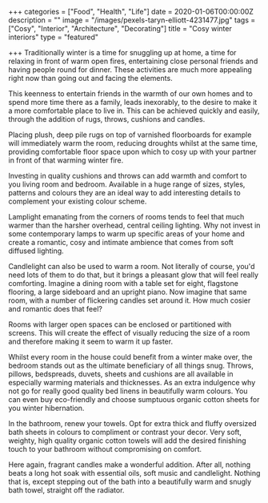 +++
categories = ["Food", "Health", "Life"]
date = 2020-01-06T00:00:00Z
description = ""
image = "/images/pexels-taryn-elliott-4231477.jpg"
tags = ["Cosy", "Interior", "Architecture", "Decorating"]
title = "Cosy winter interiors"
type = "featured"

+++
Traditionally winter is a time for snuggling up at home, a time for relaxing in front of warm open fires, entertaining close personal friends and having people round for dinner. These activities are much more appealing right now than going out and facing the elements.

This keenness to entertain friends in the warmth of our own homes and to spend more time there as a family, leads inexorably, to the desire to make it a more comfortable place to live in. This can be achieved quickly and easily, through the addition of rugs, throws, cushions and candles.

Placing plush, deep pile rugs on top of varnished floorboards for example will immediately warm the room, reducing droughts whilst at the same time, providing comfortable floor space upon which to cosy up with your partner in front of that warming winter fire.

Investing in quality cushions and throws can add warmth and comfort to you living room and bedroom. Available in a huge range of sizes, styles, patterns and colours they are an ideal way to add interesting details to complement your existing colour scheme.

Lamplight emanating from the corners of rooms tends to feel that much warmer than the harsher overhead, central ceiling lighting. Why not invest in some contemporary lamps to warm up specific areas of your home and create a romantic, cosy and intimate ambience that comes from soft diffused lighting.

Candlelight can also be used to warm a room. Not literally of course, you'd need lots of them to do that, but it brings a pleasant glow that will feel really comforting. Imagine a dining room with a table set for eight, flagstone flooring, a large sideboard and an upright piano. Now imagine that same room, with a number of flickering candles set around it. How much cosier and romantic does that feel?

Rooms with larger open spaces can be enclosed or partitioned with screens. This will create the effect of visually reducing the size of a room and therefore making it seem to warm it up faster.

Whilst every room in the house could benefit from a winter make over, the bedroom stands out as the ultimate beneficiary of all things snug. Throws, pillows, bedspreads, duvets, sheets and cushions are all available in especially warming materials and thicknesses. As an extra indulgence why not go for really good quality bed linens in beautifully warm colours. You can even buy eco-friendly and choose sumptuous organic cotton sheets for you winter hibernation.

In the bathroom, renew your towels. Opt for extra thick and fluffy oversized bath sheets in colours to compliment or contrast your decor. Very soft, weighty, high quality organic cotton towels will add the desired finishing touch to your bathroom without compromising on comfort.

Here again, fragrant candles make a wonderful addition. After all, nothing beats a long hot soak with essential oils, soft music and candlelight. Nothing that is, except stepping out of the bath into a beautifully warm and snugly bath towel, straight off the radiator.